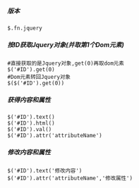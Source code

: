 ##### 版本
    $.fn.jquery

##### 按ID获取Jquery对象(并取第1个Dom元素)
    #直接获取的是Jquery对象,get(0)再取dom元素
    $('#ID').get(0)
    #Dom元素转回Jquery对象
    $($('#ID').get(0))

##### 获得内容和属性
    $('#ID').text()
    $('#ID').html()
    $('#ID').val()
    $('#ID').attr('attributeName')

##### 修改内容和属性
    $('#ID').text('修改内容')
    $('#ID').attr('attributeName','修改属性')
    